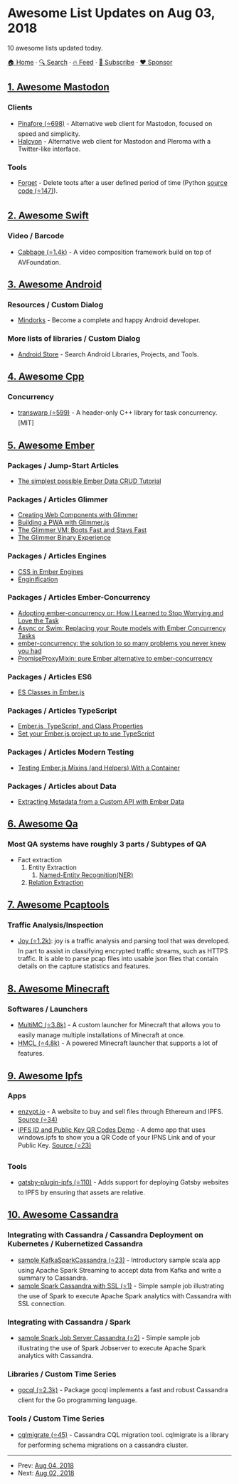 # Awesome List Updates on Aug 03, 2018

10 awesome lists updated today.

[🏠 Home](/README.md) · [🔍 Search](https://www.trackawesomelist.com/search/) · [🔥 Feed](https://www.trackawesomelist.com/rss.xml) · [📮 Subscribe](https://trackawesomelist.us17.list-manage.com/subscribe?u=d2f0117aa829c83a63ec63c2f&id=36a103854c) · [❤️  Sponsor](https://github.com/sponsors/theowenyoung)



## [1. Awesome Mastodon](/content/tleb/awesome-mastodon/README.md)

### Clients

*   [Pinafore (⭐698)](https://github.com/nolanlawson/pinafore) - Alternative web client for Mastodon, focused on speed and simplicity.
*   [Halcyon](https://notabug.org/halcyon-suite/halcyon) - Alternative web client for Mastodon and Pleroma with a Twitter-like interface.

### Tools

*   [Forget](https://forget.codl.fr/about/) - Delete toots after a user defined period of time (Python [source code (⭐147)](https://github.com/codl/forget/)).

## [2. Awesome Swift](/content/matteocrippa/awesome-swift/README.md)

### Video / Barcode

*   [Cabbage (⭐1.4k)](https://github.com/VideoFlint/Cabbage) - A video composition framework build on top of AVFoundation.

## [3. Awesome Android](/content/JStumpp/awesome-android/README.md)

### Resources / Custom Dialog

*   [Mindorks](https://mindorks.com/) - Become a complete and happy Android developer.

### More lists of libraries / Custom Dialog

*   [Android Store](https://mindorks.com/android/store) - Search Android Libraries, Projects, and Tools.

## [4. Awesome Cpp](/content/fffaraz/awesome-cpp/README.md)

### Concurrency

*   [transwarp (⭐599)](https://github.com/bloomen/transwarp) - A header-only C++ library for task concurrency. \[MIT]

## [5. Awesome Ember](/content/ember-community-russia/awesome-ember/README.md)

### Packages / Jump-Start Articles

*   [The simplest possible Ember Data CRUD Tutorial](https://medium.com/ember-ish/the-simplest-possible-ember-data-crud-16eacee33ae6)

### Packages / Articles Glimmer

*   [Creating Web Components with Glimmer](https://simplabs.com/blog/2017/08/28/creating-web-components-with-glimmer.html)
*   [Building a PWA with Glimmer.js](https://simplabs.com/blog/2018/07/03/building-a-pwa-with-glimmer-js.html)
*   [The Glimmer VM: Boots Fast and Stays Fast](https://yehudakatz.com/2017/04/05/the-glimmer-vm-boots-fast-and-stays-fast/)
*   [The Glimmer Binary Experience](https://engineering.linkedin.com/blog/2017/12/the-glimmer-binary-experience)

### Packages / Articles Engines

*   [CSS in Ember Engines](https://medium.com/@ynotdraw/css-in-ember-engines-230ef8d4cef8)
*   [Enginification](https://simplabs.com/blog/2017/12/04/enginification.html)

### Packages / Articles Ember-Concurrency

*   [Adopting ember-concurrency or: How I Learned to Stop Worrying and Love the Task](https://engineering.linkedin.com/blog/2016/12/ember-concurrency--or--how-i-learned-to-stop-worrying-and-love-t)
*   [Async or Swim: Replacing your Route models with Ember Concurrency Tasks](https://medium.com/@AveryBloom/async-or-swim-replacing-your-route-models-with-ember-concurrency-tasks-5a230252893a)
*   [ember-concurrency: the solution to so many problems you never knew you had](https://emberway.io/ember-concurrency-the-solution-to-so-many-problems-you-never-knew-you-had-cce6d7731ba9)
*   [PromiseProxyMixin: pure Ember alternative to ember-concurrency](https://lolma.us/en/blog/promise-proxy-mixin/)

### Packages / Articles ES6

*   [ES Classes in Ember.js](https://medium.com/build-addepar/es-classes-in-ember-js-63e948e9d78e)

### Packages / Articles TypeScript

*   [Ember.js, TypeScript, and Class Properties](https://www.chriskrycho.com/2018/ember-ts-class-properties.html)
*   [Set your Ember.js project up to use TypeScript](http://www.chriskrycho.com/2017/typing-your-ember-part-1.html)

### Packages / Articles Modern Testing

*   [Testing Ember.js Mixins (and Helpers) With a Container](https://www.chriskrycho.com/2016/testing-emberjs-mixins-with-a-container.html)

### Packages / Articles about Data

*   [Extracting Metadata from a Custom API with Ember Data](https://thejsguy.com/2018/04/06/extracting-metadata-from-a-custom-api-with-ember-data.html)

## [6. Awesome Qa](/content/seriousran/awesome-qa/README.md)

### Most QA systems have roughly 3 parts / Subtypes of QA

*   Fact extraction <br/>
    1.  Entity Extraction <br/>
        1.  [Named-Entity Recognition(NER)](https://github.com/seriousran/awesome-qa/blob/master/README.md/mds/named-entity-recognition.md)
    2.  [Relation Extraction](https://github.com/seriousran/awesome-qa/blob/master/README.md/mds/relation-extraction.md) <br/>

## [7. Awesome Pcaptools](/content/caesar0301/awesome-pcaptools/README.md)

### Traffic Analysis/Inspection

*   [Joy (⭐1.2k)](https://github.com/cisco/joy): joy is a traffic analysis and parsing tool that was developed. In part to assist in classifying encrypted traffic streams, such as HTTPS traffic. It is able to parse pcap files into usable json files that contain details on the capture statistics and features.

## [8. Awesome Minecraft](/content/bs-community/awesome-minecraft/README.md)

### Softwares / Launchers

*   [MultiMC (⭐3.8k)](https://github.com/MultiMC/MultiMC5) - A custom launcher for Minecraft that allows you to easily manage multiple installations of Minecraft at once.
*   [HMCL (⭐4.8k)](https://github.com/huanghongxun/HMCL) - A powered Minecraft launcher that supports a lot of features.

## [9. Awesome Ipfs](/content/ipfs/awesome-ipfs/README.md)

### Apps

*   [enzypt.io](https://enzypt.io/) - A website to buy and sell files through Ethereum and IPFS. [Source (⭐34)](https://github.com/flex-dapps/enzypt)
*   [IPFS ID and Public Key QR Codes Demo](https://ipfs.io/ipfs/zdj7Whr8X3zah99TSuyPjENaERcBW9C7B36EaCb1DEZ5pbbL9/) - A demo app that uses windows.ipfs to show you a QR Code of your IPNS Link and of your Public Key. [Source (⭐23)](https://github.com/ipfs-shipyard/demo-ipfs-id-qr-codes)

### Tools

*   [gatsby-plugin-ipfs (⭐110)](https://github.com/moxystudio/gatsby-plugin-ipfs) - Adds support for deploying Gatsby websites to IPFS by ensuring that assets are relative.

## [10. Awesome Cassandra](/content/Anant/awesome-cassandra/README.md)

### Integrating with Cassandra / Cassandra Deployment on Kubernetes / Kubernetized Cassandra

*   [sample KafkaSparkCassandra (⭐23)](https://github.com/instaclustr/sample-KafkaSparkCassandra) - Introductory sample scala app using Apache Spark Streaming to accept data from Kafka and write a summary to Cassandra.
*   [sample Spark Cassandra with SSL (⭐1)](https://github.com/instaclustr/sample-SparkCassandrawithSSL) - Simple sample job illustrating the use of Spark to execute Apache Spark analytics with Cassandra with SSL connection.

### Integrating with Cassandra / Spark

*   [sample Spark Job Server Cassandra (⭐2)](https://github.com/instaclustr/sample-SparkJobserverCassandra) - Simple sample job illustrating the use of Spark Jobserver to execute Apache Spark analytics with Cassandra.

### Libraries / Custom Time Series

*   [gocql (⭐2.3k)](https://github.com/gocql/gocql) - Package gocql implements a fast and robust Cassandra client for the Go programming language.

### Tools / Custom Time Series

*   [cqlmigrate (⭐45)](https://github.com/sky-uk/cqlmigrate) -  Cassandra CQL migration tool. cqlmigrate is a library for performing schema migrations on a cassandra cluster.

---

- Prev: [Aug 04, 2018](/content/2018/08/04/README.md)
- Next: [Aug 02, 2018](/content/2018/08/02/README.md)